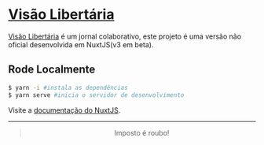 # [Visão Libertária](https://visaolibertaria.netlify.app/)

[Visão Libertária](https://www.youtube.com/c/ANCAPSU) é um jornal colaborativo, este projeto é uma versão não oficial desenvolvida em NuxtJS(v3 em beta).

## Rode Localmente

```bash
$ yarn -i #instala as dependências
$ yarn serve #inicia o servidor de desenvolvimento
```

Visite a [documentação do NuxtJS](https://v3.nuxtjs.org/docs/deployment).

---

<div align="center">

> Imposto é roubo!

</div>
